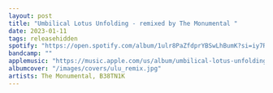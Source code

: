 ```yaml
---
layout: post
title: "Umbilical Lotus Unfolding - remixed by The Monumental "
date: 2023-01-11
tags: releasehidden
spotify: "https://open.spotify.com/album/1ulr8PaZfdprYBSwLhBumK?si=iy7R4pgdSJOeEjYULRjXrg"
bandcamp: ""
applemusic: "https://music.apple.com/us/album/umbilical-lotus-unfolding-single/1660249690"
albumcover: "/images/covers/ulu_remix.jpg"
artists: The Monumental, B38TN1K
---
```

